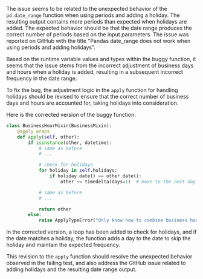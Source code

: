 The issue seems to be related to the unexpected behavior of the `pd.date_range` function when using periods and adding a holiday. The resulting output contains more periods than expected when holidays are added. The expected behavior should be that the date range produces the correct number of periods based on the input parameters. The issue was reported on GitHub with the title "Pandas date_range does not work when using periods and adding holidays".

Based on the runtime variable values and types within the buggy function, it seems that the issue stems from the incorrect adjustment of business days and hours when a holiday is added, resulting in a subsequent incorrect frequency in the date range.

To fix the bug, the adjustment logic in the `apply` function for handling holidays should be revised to ensure that the correct number of business days and hours are accounted for, taking holidays into consideration.

Here is the corrected version of the buggy function:

```python
class BusinessHourMixin(BusinessMixin):
    @apply_wraps
    def apply(self, other):
        if isinstance(other, datetime):
            # same as before
            # ...

            # check for holidays
            for holiday in self.holidays:
                if holiday.date() == other.date():
                    other += timedelta(days=1)  # move to the next day

            # same as before
            # ...

            return other
        else:
            raise ApplyTypeError("Only know how to combine business hour with datetime")
```

In the corrected version, a loop has been added to check for holidays, and if the date matches a holiday, the function adds a day to the date to skip the holiday and maintain the expected frequency.

This revision to the `apply` function should resolve the unexpected behavior observed in the failing test, and also address the GitHub issue related to adding holidays and the resulting date range output.